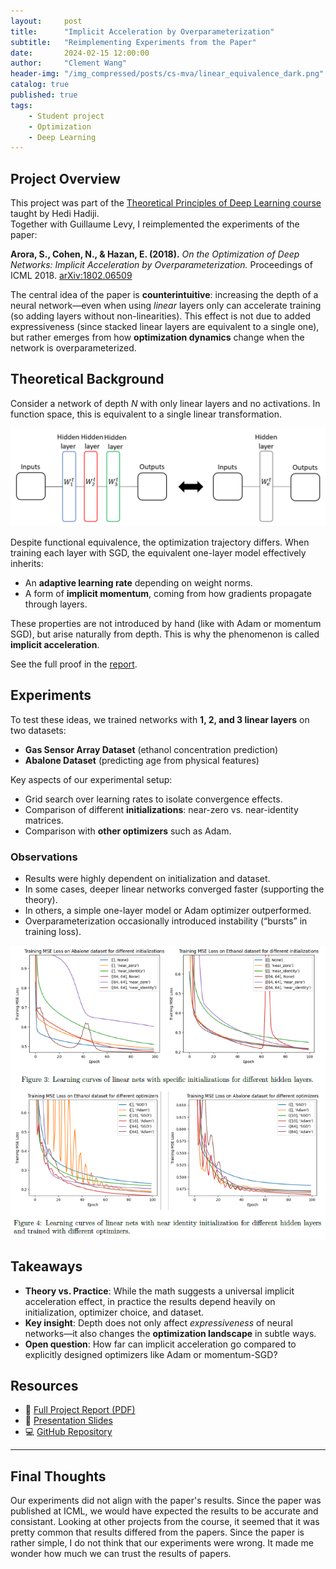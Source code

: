 ```yaml
---
layout:     post
title:      "Implicit Acceleration by Overparameterization"
subtitle:   "Reimplementing Experiments from the Paper"
date:       2024-02-15 12:00:00
author:     "Clement Wang"
header-img: "/img_compressed/posts/cs-mva/linear_equivalence_dark.png"
catalog: true
published: true
tags:
    - Student project
    - Optimization
    - Deep Learning
---
```


## Project Overview

This project was part of the [Theoretical Principles of Deep Learning course](https://hedi-hadiji.github.io/tdl-page/intro.html) taught by Hedi Hadiji.  
Together with Guillaume Levy, I reimplemented the experiments of the paper:  

**Arora, S., Cohen, N., & Hazan, E. (2018).**  *On the Optimization of Deep Networks: Implicit Acceleration by Overparameterization.*  Proceedings of ICML 2018. [arXiv:1802.06509](https://arxiv.org/abs/1802.06509)

The central idea of the paper is **counterintuitive**: increasing the depth of a neural network—even when using *linear* layers only can accelerate training (so adding layers without non-linearities). This effect is not due to added expressiveness (since stacked linear layers are equivalent to a single one), but rather emerges from how **optimization dynamics** change when the network is overparameterized.

## Theoretical Background

Consider a network of depth *N* with only linear layers and no activations. In function space, this is equivalent to a single linear transformation.

![Linear network](/img_compressed/posts/cs-mva/linear_equivalence.png)


Despite functional equivalence, the optimization trajectory differs. When training each layer with SGD, the equivalent one-layer model effectively inherits:
  - An **adaptive learning rate** depending on weight norms.  
  - A form of **implicit momentum**, coming from how gradients propagate through layers.  

These properties are not introduced by hand (like with Adam or momentum SGD), but arise naturally from depth. This is why the phenomenon is called **implicit acceleration**.

See the full proof in the [report](https://raw.githubusercontent.com/clementw168/Implicit-acceleration-by-overparametrization/main/assets/report.pdf).


## Experiments

To test these ideas, we trained networks with **1, 2, and 3 linear layers** on two datasets:

- **Gas Sensor Array Dataset** (ethanol concentration prediction)  
- **Abalone Dataset** (predicting age from physical features)

Key aspects of our experimental setup:
- Grid search over learning rates to isolate convergence effects.  
- Comparison of different **initializations**: near-zero vs. near-identity matrices.  
- Comparison with **other optimizers** such as Adam.  

### Observations
- Results were highly dependent on initialization and dataset.  
- In some cases, deeper linear networks converged faster (supporting the theory).  
- In others, a simple one-layer model or Adam optimizer outperformed.  
- Overparameterization occasionally introduced instability (“bursts” in training loss).  

![Learning curves](https://raw.githubusercontent.com/clementw168/Implicit-acceleration-by-overparametrization/main/assets/learning_curves.png)


## Takeaways

- **Theory vs. Practice**: While the math suggests a universal implicit acceleration effect, in practice the results depend heavily on initialization, optimizer choice, and dataset.  
- **Key insight**: Depth does not only affect *expressiveness* of neural networks—it also changes the **optimization landscape** in subtle ways.  
- **Open question**: How far can implicit acceleration go compared to explicitly designed optimizers like Adam or momentum-SGD?  


## Resources

- 📄 [Full Project Report (PDF)](https://raw.githubusercontent.com/clementw168/Implicit-acceleration-by-overparametrization/main/assets/report.pdf)  
- 🎤 [Presentation Slides](https://raw.githubusercontent.com/clementw168/Implicit-acceleration-by-overparametrization/main/assets/slides.pdf)  
- 💻 [GitHub Repository](https://github.com/clementw168/Implicit-acceleration-by-overparametrization)  

---

## Final Thoughts

Our experiments did not align with the paper's results. Since the paper was published at ICML, we would have expected the results to be accurate and consistant. Looking at other projects from the course, it seemed that it was pretty common that results differed from the papers. Since the paper is rather simple, I do not think that our experiments were wrong. It made me wonder how much we can trust the results of papers.
